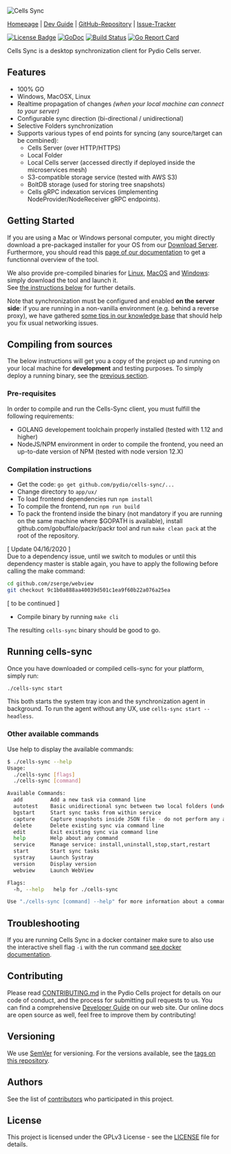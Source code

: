 ![Cells Sync](https://github.com/pydio/cells-sync/blob/master/logo.png?raw=true)

[Homepage](https://pydio.com/) | [Dev Guide](https://pydio.com/en/docs/developer-guide) | [GitHub-Repository](https://github.com/pydio/cells-sync) |
[Issue-Tracker](https://github.com/pydio/cells-sync/issues)

[![License Badge](https://img.shields.io/badge/License-GPLv3-blue.svg)](LICENSE)
[![GoDoc](https://godoc.org/github.com/pydio/cells?status.svg)](https://godoc.org/github.com/pydio/cells-sync)
[![Build Status](https://travis-ci.org/pydio/cells-sync.svg?branch=master)](https://travis-ci.org/pydio/cells-sync)
[![Go Report Card](https://goreportcard.com/badge/github.com/pydio/cells-sync?rand=2)](https://goreportcard.com/report/github.com/pydio/cells-sync)

Cells Sync is a desktop synchronization client for Pydio Cells server.  

## Features

- 100% GO
- Windows, MacOSX, Linux
- Realtime propagation of changes _(when your local machine can connect to your server)_
- Configurable sync direction (bi-directional / unidirectional)
- Selective Folders synchronization
- Supports various types of end points for syncing (any source/target can be combined):
  - Cells Server (over HTTP/HTTPS)
  - Local Folder
  - Local Cells server (accessed directly if deployed inside the microservices mesh)
  - S3-compatible storage service (tested with AWS S3)
  - BoltDB storage (used for storing tree snapshots)
  - Cells gRPC indexation services (implementing NodeProvider/NodeReceiver gRPC endpoints).

## Getting Started

If you are using a Mac or Windows personal computer, you might directly download a pre-packaged installer for your OS from our [Download Server](https://download.pydio.com/latest/cells-sync/release/{latest}/). Furthermore, you should read this [page of our documentation](https://pydio.com/en/docs/cells/v2/connect-desktop-sync) to get a functionnal overview of the tool.

We also provide pre-compiled binaries for [Linux](https://download.pydio.com/latest/cells-sync/release/{latest}/linux-amd64/cells-sync), [MacOS](https://download.pydio.com/latest/cells-sync/release/{latest}/darwin-amd64/cells-sync) and [Windows](https://download.pydio.com/latest/cells-sync/release/{latest}/windows-amd64/cells-sync.exe): simply download the tool and launch it.  
See [the instructions below](#running-cells-sync) for further details.

Note that synchronization must be configured and enabled **on the server side**: if you are running in a non-vanilla environment (e.g. behind a reverse proxy), we have gathered [some tips in our knowledge base](https://pydio.com/en/docs/kb/client-applications/setup-cells-server-cellssync) that should help you fix usual networking issues.

## Compiling from sources

The below instructions will get you a copy of the project up and running on your local machine for **development** and testing purposes. To simply deploy a running binary, see the [previous section](#getting-started).

### Pre-requisites

In order to compile and run the Cells-Sync client, you must fulfill the following requirements:

- GOLANG developement toolchain properly installed (tested with 1.12 and higher)
- NodeJS/NPM environment in order to compile the frontend, you need an up-to-date version of NPM (tested with node version 12.X)

### Compilation instructions

- Get the code: `go get github.com/pydio/cells-sync/...`
- Change directory to `app/ux/`
- To load frontend dependencies run `npm install`
- To compile the frontend, run `npm run build`
- To pack the frontend inside the binary (not mandatory if you are running on the same machine where $GOPATH is available), install github.com/gobuffalo/packr/packr tool and run `make clean pack` at the root of the repository.

[ Update 04/16/2020 ]  
Due to a dependency issue, until we switch to modules or until this dependency master is stable again, you have to apply the following before calling the make command:

```sh
cd github.com/zserge/webview
git checkout 9c1b0a888aa40039d501c1ea9f60b22a076a25ea
```

[ to be continued ]

- Compile binary by running `make cli`

The resulting `cells-sync` binary should be good to go.

## Running cells-sync

Once you have downloaded or compiled cells-sync for your platform, simply run:

```sh
./cells-sync start
```

This both starts the system tray icon and the synchronization agent in background. To run the agent without any UX, use `cells-sync start --headless`.

### Other available commands

Use help to display the available commands:

```sh
$ ./cells-sync --help
Usage:
  ./cells-sync [flags]
  ./cells-sync [command]

Available Commands:
  add         Add a new task via command line
  autotest    Basic unidirectional sync between two local folders (under your temporary directory)
  bgstart     Start sync tasks from within service
  capture     Capture snapshots inside JSON file - do not perform any actual tasks
  delete      Delete existing sync via command line
  edit        Exit existing sync via command line
  help        Help about any command
  service     Manage service: install,uninstall,stop,start,restart
  start       Start sync tasks
  systray     Launch Systray
  version     Display version
  webview     Launch WebView

Flags:
  -h, --help   help for ./cells-sync

Use "./cells-sync [command] --help" for more information about a command.
```


## Troubleshooting

If you are running Cells Sync in a docker container make sure to also use the interactive shell flag `-i` with the run command [see docker documentation](https://docs.docker.com/engine/reference/commandline/run/#assign-name-and-allocate-pseudo-tty---name--it).

## Contributing

Please read [CONTRIBUTING.md](https://github.com/pydio/cells/blob/master/CONTRIBUTING.md) in the Pydio Cells project for details on our code of conduct, and the process for submitting pull requests to us. You can find a comprehensive [Developer Guide](https://pydio.com/en/docs/developer-guide) on our web site. Our online docs are open source as well, feel free to improve them by contributing!

## Versioning

We use [SemVer](http://semver.org/) for versioning. For the versions available, see the [tags on this repository](https://github.com/pydio/cells-sync/tags).

## Authors

See the list of [contributors](https://github.com/pydio/cells-sync/graphs/contributors) who participated in this project.

## License

This project is licensed under the GPLv3 License - see the [LICENSE](LICENSE) file for details.
